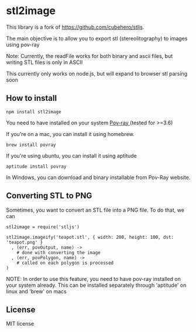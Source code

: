 # stl2image

This library is a fork of https://github.com/cubehero/stljs.

The main objective is  to allow you to export stl (stereolitography) to images using pov-ray


Note: Currently, the readFile works for both binary and ascii files, but writing
STL files is only in ASCII

This currently only works on node.js, but will expand to browser stl parsing soon

## How to install

````
npm install stl2image
````

You need to have installed on your system [Pov-ray ](http://povray.org) (tested for >=3.6)

If you're on a mac, you can install it using homebrew.

````
brew install povray
````

If you're using ubuntu, you can install it using aptitude

````
aptitude install povray
````

In Windows, you can download and binary installable from Pov-Ray website.

## Converting STL to PNG

Sometimes, you want to convert an STL file into a PNG file. To do that, we can 

````
stl2image = require('stljs')

stl2image.imageify('teapot.stl', { width: 200, height: 100, dst: 'teapot.png' }
  , (err, povOutput, name) ->
    # done with converting the image
  , (err, povPolygon, name) -> 
    # called on each polygon is processed
)
````

NOTE: In order to use this feature, you need to have pov-ray installed on your system
already. This can be installed separately through 'aptitude' on linux and 'brew'
on macs

## License

MIT license
